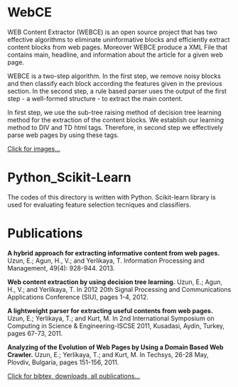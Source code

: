 # WebCE
WEB Content Extractor (WEBCE) is an open source project that has two effective algorithms to eliminate uninformative blocks and efficiently extract content blocks from web pages. Moreover WEBCE produce a XML File that contains main, headline, and information about the article for a given web page.

WEBCE is a two-step algorithm. In the first step, we remove noisy blocks and then classify each block according the features given in the previous section. In the second step, a rule based parser uses the output of the first step - a well-formed structure - to extract the main content.

In first step, we use the sub-tree raising method of decision tree learning method for the extraction of the content blocks. We establish our learning method to DIV and TD html tags. Therefore, in second step we effectively parse web pages by using these tags.

<a href="https://www.e-adys.com/webce/" target="_blank">Click for images...</a>

# Python_Scikit-Learn
The codes of this directory is written with Python. Scikit-learn library is used for evaluating feature selection tecniques and classifiers. 

# Publications
<b>A hybrid approach for extracting informative content from web pages.</b> Uzun, E.; Agun, H., V.; and Yerlikaya, T. Information Processing and Management, 49(4): 928-944. 2013. 

<b>Web content extraction by using decision tree learning.</b> Uzun, E.; Agun, H., V.; and Yerlikaya, T. In 2012 20th Signal Processing and Communications Applications Conference (SIU), pages 1-4, 2012. 

<b>A lightweight parser for extracting useful contents from web pages.</b> Uzun, E.; Yerlikaya, T.; and Kurt, M. In 2nd International Symposium on Computing in Science & Engineering-ISCSE 2011, Kusadasi, Aydin, Turkey, pages 67-73, 2011. 

<b>Analyzing of the Evolution of Web Pages by Using a Domain Based Web Crawler.</b> Uzun, E.; Yerlikaya, T.; and Kurt, M. In Techsys, 26-28 May, Plovdiv, Bulgaria, pages 151-156, 2011. 

<a href="https://www.e-adys.com/yayinlar/" target="_blank">Click for bibtex, downloads, all publications...</a>
